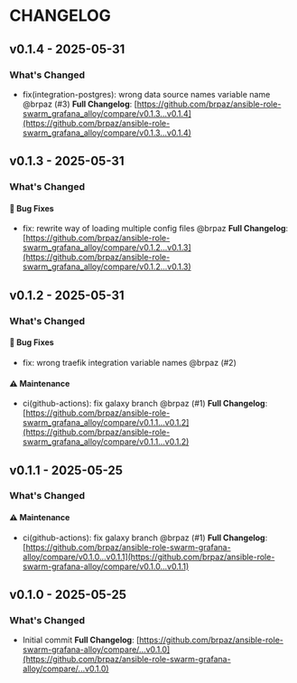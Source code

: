 # CHANGELOG

## v0.1.4 - 2025-05-31

### What's Changed

- fix(integration-postgres): wrong data source names variable name @brpaz (#3)
  **Full Changelog**: [https://github.com/brpaz/ansible-role-swarm_grafana_alloy/compare/v0.1.3...v0.1.4](https://github.com/brpaz/ansible-role-swarm_grafana_alloy/compare/v0.1.3...v0.1.4)

## v0.1.3 - 2025-05-31

### What's Changed

#### 🐛 Bug Fixes

- fix: rewrite way of loading multiple config files @brpaz
  **Full Changelog**: [https://github.com/brpaz/ansible-role-swarm_grafana_alloy/compare/v0.1.2...v0.1.3](https://github.com/brpaz/ansible-role-swarm_grafana_alloy/compare/v0.1.2...v0.1.3)

## v0.1.2 - 2025-05-31

### What's Changed

#### 🐛 Bug Fixes

- fix: wrong traefik integration variable names @brpaz (#2)

#### ⚠️ Maintenance

- ci(github-actions): fix galaxy branch @brpaz (#1)
  **Full Changelog**: [https://github.com/brpaz/ansible-role-swarm_grafana_alloy/compare/v0.1.1...v0.1.2](https://github.com/brpaz/ansible-role-swarm_grafana_alloy/compare/v0.1.1...v0.1.2)

## v0.1.1 - 2025-05-25

### What's Changed

#### ⚠️ Maintenance

- ci(github-actions): fix galaxy branch @brpaz (#1)
  **Full Changelog**: [https://github.com/brpaz/ansible-role-swarm-grafana-alloy/compare/v0.1.0...v0.1.1](https://github.com/brpaz/ansible-role-swarm-grafana-alloy/compare/v0.1.0...v0.1.1)

## v0.1.0 - 2025-05-25

### What's Changed

* Initial commit
  **Full Changelog**: [https://github.com/brpaz/ansible-role-swarm-grafana-alloy/compare/...v0.1.0](https://github.com/brpaz/ansible-role-swarm-grafana-alloy/compare/...v0.1.0)
